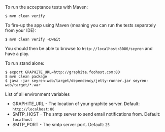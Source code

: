 To run the acceptance tests with Maven:

```
$ mvn clean verify
```

To fire-up the app using Maven (meaning you can run the tests separately from your IDE):

```
$ mvn clean verify -Dwait
```

You should then be able to browse to `http://localhost:8080/seyren` and have a play.

To run stand alone:

```
$ export GRAPHITE_URL=http://graphite.foohost.com:80
$ mvn clean package
$ java -jar seyren-web/target/dependency/jetty-runner.jar seyren-web/target/*.war
```

List of all environment variables
* GRAPHITE_URL - The location of your graphite server. Default: `http://localhost:80`
* SMTP_HOST - The smtp server to send email notifications from. Default: `localhost`
* SMTP_PORT - The smtp server port. Default: `25`

